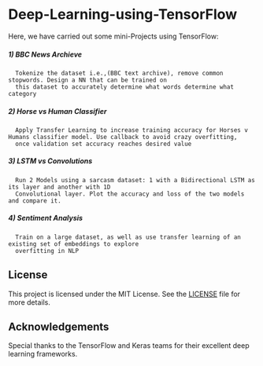 # Deep-Learning-using-TensorFlow
Here, we have carried out some mini-Projects using TensorFlow:

  
   ##### 1) BBC News Archieve
         
      Tokenize the dataset i.e.,(BBC text archive), remove common stopwords. Design a NN that can be trained on 
      this dataset to accurately determine what words determine what category

   ##### 2) Horse vs Human Classifier

      Apply Transfer Learning to increase training accuracy for Horses v Humans classifier model. Use callback to avoid crazy overfitting,
      once validation set accuracy reaches desired value

   ##### 3) LSTM vs Convolutions

      Run 2 Models using a sarcasm dataset: 1 with a Bidirectional LSTM as its layer and another with 1D 
      Convolutional layer. Plot the accuracy and loss of the two models and compare it.

   ##### 4) Sentiment Analysis

      Train on a large dataset, as well as use transfer learning of an existing set of embeddings to explore 
      overfitting in NLP
      
         
## License

This project is licensed under the MIT License. See the [LICENSE](LICENSE) file for more details.

## Acknowledgements

Special thanks to the TensorFlow and Keras teams for their excellent deep learning frameworks.
  
